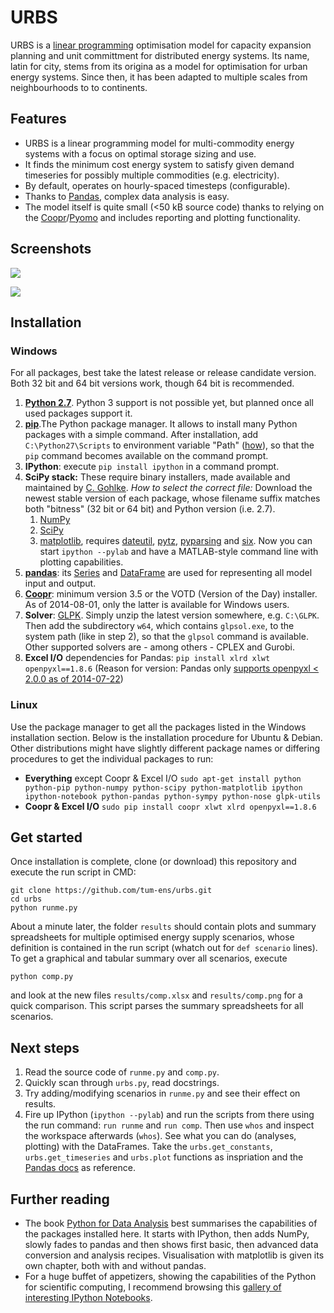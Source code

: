 # URBS

URBS is a [linear programming](https://en.wikipedia.org/wiki/Linear_programming) optimisation model for capacity expansion planning and unit committment for distributed energy systems. Its name, latin for city, stems from its origina as a model for optimisation for urban energy systems. Since then, it has been adapted to multiple scales from neighbourhoods to to continents.

## Features

  * URBS is a linear programming model for multi-commodity energy systems with a focus on optimal storage sizing and use.
  * It finds the minimum cost energy system to satisfy given demand timeseries for possibly multiple commodities (e.g. electricity).
  * By default, operates on hourly-spaced timesteps (configurable).
  * Thanks to [Pandas](https://pandas.pydata.org), complex data analysis is easy.
  * The model itself is quite small (<50 kB source code) thanks to relying on the [Coopr](https://software.sandia.gov/trac/coopr)/[Pyomo](https://software.sandia.gov/trac/coopr/wiki/Pyomo) and includes reporting and plotting functionality.

## Screenshots

[![](http://ojdo.de/dw/_media/software:urbs:scenario_all_together-elec-north.png?w=400&tok=a9a9d8)](http://ojdo.de/dw/_media/software:urbs:scenario_all_together-elec-north.png)

[![](http://ojdo.de/dw/_media/software:urbs:comp.png?w=400&tok=0e5b95)](http://ojdo.de/dw/_media/software:urbs:comp.png)

## Installation

### Windows

For all packages, best take the latest release or release candidate version. Both 32 bit and 64 bit versions work, though 64 bit is recommended.

  1. **[Python 2.7](https://python.org/download)**. Python 3 support is not possible yet, but planned once all used packages support it.
  2. **[pip](https://pip.pypa.io/en/latest/installing.html)**.The Python package manager. It allows to install many Python packages with a simple command. After installation, add `C:\Python27\Scripts` to environment variable "Path" ([how](http://geekswithblogs.net/renso/archive/2009/10/21/how-to-set-the-windows-path-in-windows-7.aspx)), so that the `pip` command becomes available on the command prompt.
  3. **IPython**: execute `pip install ipython` in a command prompt.
  4. **SciPy stack:** These require binary installers, made available and maintained by [C. Gohlke](http://www.lfd.uci.edu/~gohlke/pythonlibs/). *How to select the correct file:* Download the newest stable version of each package, whose filename suffix matches both "bitness" (32 bit or 64 bit) and Python version (i.e. 2.7).  
      1. [NumPy](http://www.lfd.uci.edu/~gohlke/pythonlibs/#numpy)
      2. [SciPy](http://www.lfd.uci.edu/~gohlke/pythonlibs/#scipy)
      3. [matplotlib](http://www.lfd.uci.edu/~gohlke/pythonlibs/#matplotlib), requires [dateutil](http://www.lfd.uci.edu/~gohlke/pythonlibs/#python-dateutil), [pytz](http://www.lfd.uci.edu/~gohlke/pythonlibs/#pytz), [pyparsing](http://www.lfd.uci.edu/~gohlke/pythonlibs/#pyparsing) and [six](http://www.lfd.uci.edu/~gohlke/pythonlibs/#six). Now you can start `ipython --pylab` and have a MATLAB-style command line with plotting capabilities.
  5. **[pandas](https://pypi.python.org/pypi/pandas#downloads)**: its [Series](http://pandas.pydata.org/pandas-docs/stable/dsintro.html#series) and [DataFrame](http://pandas.pydata.org/pandas-docs/stable/dsintro.html#dataframe) are used for representing all model input and output.
  6. **[Coopr](https://software.sandia.gov/trac/coopr/downloader/)**: minimum version 3.5 or the VOTD (Version of the Day) installer. As of 2014-08-01, only the latter is available for Windows users.
  7. **Solver**: [GLPK](http://winglpk.sourceforge.net/). Simply unzip the latest version somewhere, e.g. `C:\GLPK`. Then add the subdirectory `w64`, which contains `glpsol.exe`, to the system path (like in step 2), so that the `glpsol` command is available. Other supported solvers are - among others - CPLEX and Gurobi.
  8. **Excel I/O** dependencies for Pandas: `pip install xlrd xlwt openpyxl==1.8.6` (Reason for version: Pandas only [supports openpyxl < 2.0.0 as of 2014-07-22](https://github.com/pydata/pandas/blob/master/pandas/compat/openpyxl_compat.py))

### Linux

Use the package manager to get all the packages listed in the Windows installation section. Below is the installation procedure for Ubuntu & Debian. Other distributions might have slightly different package names or differing procedures to get the individual packages to run:

  - **Everything** except Coopr & Excel I/O `sudo apt-get install python python-pip python-numpy python-scipy python-matplotlib ipython ipython-notebook python-pandas python-sympy python-nose glpk-utils`
  - **Coopr & Excel I/O** `sudo pip install coopr xlwt xlrd openpyxl==1.8.6`

## Get started

Once installation is complete, clone (or download) this repository and execute the run script in CMD:

    git clone https://github.com/tum-ens/urbs.git
    cd urbs
    python runme.py

About a minute later, the folder `results` should contain plots and summary spreadsheets for multiple optimised energy supply scenarios, whose definition is contained in the run script (whatch out for `def scenario` lines). To get a graphical and tabular summary over all scenarios, execute

    python comp.py

and look at the new files `results/comp.xlsx` and `results/comp.png` for a quick comparison. This script parses the summary spreadsheets for all scenarios.

## Next steps

  1. Read the source code of `runme.py` and `comp.py`. 
  2. Quickly scan through `urbs.py`, read docstrings.
  3. Try adding/modifying scenarios in `runme.py` and see their effect on results.
  4. Fire up IPython (`ipython --pylab`) and run the scripts from there using the run command: `run runme` and `run comp`. Then use `whos` and inspect the workspace afterwards (`whos`). See what you can do (analyses, plotting) with the DataFrames. Take the `urbs.get_constants`, `urbs.get_timeseries` and `urbs.plot` functions as inspriation and the [Pandas docs](http://pandas.pydata.org/pandas-docs/stable/) as reference.
  
## Further reading

  - The book [Python for Data Analysis](http://shop.oreilly.com/product/0636920023784.do) best summarises the capabilities of the packages installed here. It starts with IPython, then adds NumPy, slowly fades to pandas and then shows first basic, then advanced data conversion and analysis recipes. Visualisation with matplotlib is given its own chapter, both with and without pandas.
  - For a huge buffet of appetizers, showing the capabilities of the Python for scientific computing, I recommend browsing this [gallery of interesting IPython Notebooks](https://github.com/ipython/ipython/wiki/A-gallery-of-interesting-IPython-Notebooks).
